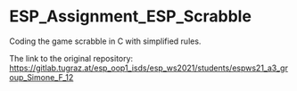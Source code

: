 # ESP_Assignment_ESP_Scrabble
Coding the game scrabble in C with simplified rules. 

The link to the original repository: https://gitlab.tugraz.at/esp_oop1_isds/esp_ws2021/students/espws21_a3_group_Simone_F_12
